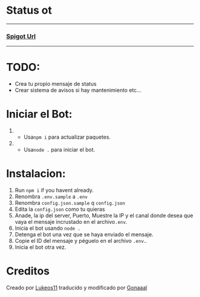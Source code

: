 # Status ot


***


### [**Spigot Url**](https://www.spigotmc.org/resources/mc-discord-server-status-bot.96831/)

***


# TODO:
- Crea tu propio mensaje de status
- Crear sistema de avisos si hay mantenimiento etc...

# Iniciar el Bot:
1. - Usa`npm i` para actualizar paquetes.
2. - Usa`node .` para iniciar el bot.

# Instalacion:
1. Run `npm i` if you havent already.
2. Renombra `.env.sample` a `.env`
3. Renombra `config.json.sample` q `config.json`
4. Edita la `config.json` como tu quieras
5. Anade, la ip del server, Puerto, Muestre la IP y el canal donde desea que vaya el mensaje incrustado en el archivo`.env`.
6. Inicia el bot usando `node .`
7. Detenga el bot una vez que se haya enviado el mensaje.
8. Copie el ID del mensaje y péguelo en el archivo `.env`..
9. Inicia el bot otra vez.

# Creditos
Creado por <a href="https://github.com/Lukeos11">Lukeos11</a> traducido y modificado por <a href="https://github.com/gonaaal">Gonaaal</a>
